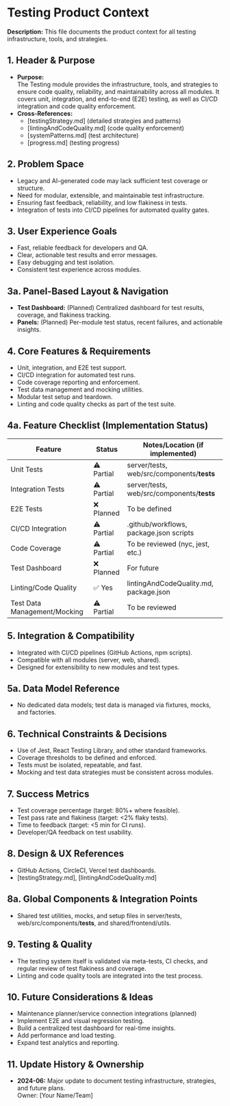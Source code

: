 <!--
Testing Product Context
See README for the modular context pattern.
-->

# Testing Product Context

**Description:**
This file documents the product context for all testing infrastructure, tools, and strategies.

## 1. Header & Purpose
- **Purpose:**  
  The Testing module provides the infrastructure, tools, and strategies to ensure code quality, reliability, and maintainability across all modules. It covers unit, integration, and end-to-end (E2E) testing, as well as CI/CD integration and code quality enforcement.
- **Cross-References:**  
  - [testingStrategy.md] (detailed strategies and patterns)
  - [lintingAndCodeQuality.md] (code quality enforcement)
  - [systemPatterns.md] (test architecture)
  - [progress.md] (testing progress)

## 2. Problem Space
- Legacy and AI-generated code may lack sufficient test coverage or structure.
- Need for modular, extensible, and maintainable test infrastructure.
- Ensuring fast feedback, reliability, and low flakiness in tests.
- Integration of tests into CI/CD pipelines for automated quality gates.

## 3. User Experience Goals
- Fast, reliable feedback for developers and QA.
- Clear, actionable test results and error messages.
- Easy debugging and test isolation.
- Consistent test experience across modules.

## 3a. Panel-Based Layout & Navigation
- **Test Dashboard:** (Planned) Centralized dashboard for test results, coverage, and flakiness tracking.
- **Panels:** (Planned) Per-module test status, recent failures, and actionable insights.

## 4. Core Features & Requirements
- Unit, integration, and E2E test support.
- CI/CD integration for automated test runs.
- Code coverage reporting and enforcement.
- Test data management and mocking utilities.
- Modular test setup and teardown.
- Linting and code quality checks as part of the test suite.

## 4a. Feature Checklist (Implementation Status)
| Feature                        | Status      | Notes/Location (if implemented)                |
|-------------------------------|-------------|-----------------------------------------------|
| Unit Tests                    | ⚠️ Partial | server/tests, web/src/components/__tests__     |
| Integration Tests             | ⚠️ Partial | server/tests, web/src/components/__tests__     |
| E2E Tests                     | ❌ Planned  | To be defined                                 |
| CI/CD Integration             | ⚠️ Partial | .github/workflows, package.json scripts        |
| Code Coverage                 | ⚠️ Partial | To be reviewed (nyc, jest, etc.)              |
| Test Dashboard                | ❌ Planned  | For future                                    |
| Linting/Code Quality          | ✅ Yes      | lintingAndCodeQuality.md, package.json         |
| Test Data Management/Mocking  | ⚠️ Partial | To be reviewed                                |

## 5. Integration & Compatibility
- Integrated with CI/CD pipelines (GitHub Actions, npm scripts).
- Compatible with all modules (server, web, shared).
- Designed for extensibility to new modules and test types.

## 5a. Data Model Reference
- No dedicated data models; test data is managed via fixtures, mocks, and factories.

## 6. Technical Constraints & Decisions
- Use of Jest, React Testing Library, and other standard frameworks.
- Coverage thresholds to be defined and enforced.
- Tests must be isolated, repeatable, and fast.
- Mocking and test data strategies must be consistent across modules.

## 7. Success Metrics
- Test coverage percentage (target: 80%+ where feasible).
- Test pass rate and flakiness (target: <2% flaky tests).
- Time to feedback (target: <5 min for CI runs).
- Developer/QA feedback on test usability.

## 8. Design & UX References
- GitHub Actions, CircleCI, Vercel test dashboards.
- [testingStrategy.md], [lintingAndCodeQuality.md]

## 8a. Global Components & Integration Points
- Shared test utilities, mocks, and setup files in server/tests, web/src/components/__tests__, and shared/frontend/utils.

## 9. Testing & Quality
- The testing system itself is validated via meta-tests, CI checks, and regular review of test flakiness and coverage.
- Linting and code quality tools are integrated into the test process.

## 10. Future Considerations & Ideas
- Maintenance planner/service connection integrations (planned)
- Implement E2E and visual regression testing.
- Build a centralized test dashboard for real-time insights.
- Add performance and load testing.
- Expand test analytics and reporting.

## 11. Update History & Ownership
- **2024-06:** Major update to document testing infrastructure, strategies, and future plans.  
  Owner: [Your Name/Team]